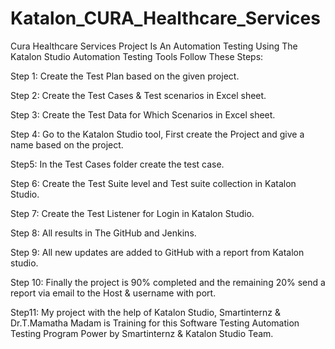 # Katalon_CURA_Healthcare_Services

Cura Healthcare Services Project Is An Automation Testing Using The Katalon Studio Automation Testing Tools Follow These Steps:

Step 1: Create the Test Plan based on the given project.

Step 2: Create the Test Cases & Test scenarios in Excel sheet.

Step 3: Create the Test Data for Which Scenarios in Excel sheet.

Step 4: Go to the Katalon Studio tool, First create the Project and give a name based on the project.

Step5: In the Test Cases folder create the test case.

Step 6: Create the Test Suite level and Test suite collection in Katalon Studio.

Step 7: Create the Test Listener for Login in Katalon Studio.

Step 8: All results in The GitHub and Jenkins.

Step 9: All new updates are added to GitHub with a report from Katalon studio.

Step 10: Finally the project is 90% completed and the remaining 20% send a report via email to the Host & username with port.

Step11: My project with the help of Katalon Studio, Smartinternz & Dr.T.Mamatha Madam is Training for this Software Testing Automation Testing Program Power by Smartinternz & Katalon Studio Team.
